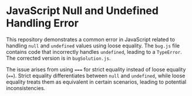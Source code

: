 # JavaScript Null and Undefined Handling Error

This repository demonstrates a common error in JavaScript related to handling `null` and `undefined` values using loose equality.  The `bug.js` file contains code that incorrectly handles `undefined`, leading to a `TypeError`.  The corrected version is in `bugSolution.js`.

The issue arises from using `===` for strict equality instead of loose equality (`==`).  Strict equality differentiates between `null` and `undefined`, while loose equality treats them as equivalent in certain scenarios, leading to potential inconsistencies.
